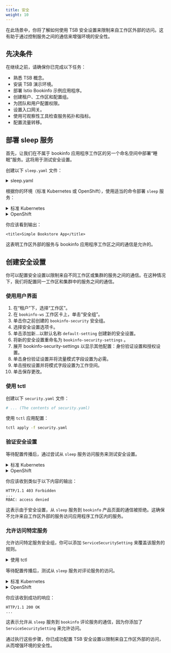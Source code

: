 ```yaml
---
title: 安全
weight: 10
---
```


在此场景中，你将了解如何使用 TSB 安全设置来限制来自工作区外部的访问。这有助于通过控制服务之间的通信来增强环境的安全性。

## 先决条件

在继续之前，请确保你已完成以下任务：

- 熟悉 TSB 概念。
- 安装 TSB 演示环境。
- 部署 Istio Bookinfo 示例应用程序。
- 创建租户、工作区和配置组。
- 为团队和用户配置权限。
- 设置入口网关。
- 使用可观察性工具检查服务拓扑和指标。
- 配置流量转移。

## 部署 sleep 服务

首先，让我们在不属于 bookinfo 应用程序工作区的另一个命名空间中部署“睡眠”服务。这将用于测试安全设置。

创建以下 `sleep.yaml` 文件：

<details>
  <summary>sleep.yaml</summary>

```yaml
# Copyright Istio Authors
#
#   Licensed under the Apache License, Version 2.0 (the "License");
#   you may not use this file except in compliance with the License.
#   You may obtain a copy of the License at
#
#       http://www.apache.org/licenses/LICENSE-2.0
#
#   Unless required by applicable law or agreed to in writing, software
#   distributed under the License is distributed on an "AS IS" BASIS,
#   WITHOUT WARRANTIES OR CONDITIONS OF ANY KIND, either express or implied.
#   See the License for the specific language governing permissions and
#   limitations under the License.

##################################################################################################
# Sleep service
##################################################################################################
apiVersion: v1
kind: ServiceAccount
metadata:
  name: sleep
---
apiVersion: v1
kind: Service
metadata:
  name: sleep
  labels:
    app: sleep
spec:
  ports:
  - port: 80
    name: http
  selector:
    app: sleep
---
apiVersion: apps/v1
kind: Deployment
metadata:
  name: sleep
spec:
  replicas: 1
  selector:
    matchLabels:
      app: sleep
  template:
    metadata:
      labels:
        app: sleep
    spec:
      serviceAccountName: sleep
      containers:
      - name: sleep
        image: governmentpaas/curl-ssl
        command: ["/bin/sleep", "3650d"]
        imagePullPolicy: IfNotPresent
        volumeMounts:
        - mountPath: /etc/sleep/tls
          name: secret-volume
      volumes:
      - name: secret-volume
        secret:
          secretName: sleep-secret
          optional: true
---
```

</details>

根据你的环境（标准 Kubernetes 或 OpenShift），使用适当的命令部署 `sleep` 服务：

<details>
<summary>标准 Kubernetes</summary>
```bash
kubectl create namespace sleep
kubectl label namespace sleep istio-injection=enabled --overwrite=true
kubectl apply -n sleep -f sleep.yaml
```

等待配置传播后，你可以从 `sleep` 服务 pod 调用 bookinfo 产品页面：

```bash
kubectl exec "$(kubectl get pod -l app=sleep -n sleep -o jsonpath={.items..metadata.name})" -c sleep -n sleep -- curl -s http://productpage.bookinfo:9080/productpage | grep -o "<title>.*</title>"
```

</details>

<details>
<summary>OpenShift</summary>

```bash
oc create namespace sleep
oc label namespace sleep istio-injection=enabled

cat <<EOF | oc -n sleep create -f -
apiVersion: "k8s.cni.cncf.io/v1"
kind: NetworkAttachmentDefinition
metadata:
  name: istio-cni
EOF

oc adm policy add-scc-to-group anyuid \
    system:serviceaccounts:sleep

oc apply -n sleep -f sleep.yaml
```

等待配置传播后，你可以从 `sleep` 服务 pod 调用 bookinfo 产品页面：

```bash{promptUser: Alice}
oc exec "$(oc get pod -l app=sleep -n sleep -o jsonpath={.items..metadata.name})" -c sleep -n sleep -- curl -s http://productpage.bookinfo:9080/productpage | grep -o "<title>.*</title>"
```

</details>

你应该看到输出：

```text
<title>Simple Bookstore App</title>
```

这表明工作区外部的服务与 bookinfo 应用程序工作区之间的通信是允许的。

## 创建安全设置

你可以配置安全设置以限制来自不同工作区或集群的服务之间的通信。在这种情况下，我们将配置同一工作区和集群中的服务之间的通信。

### 使用用户界面

1. 在“租户”下，选择“工作区”。
2. 在 `bookinfo-ws` 工作区卡上，单击“安全组”。
3. 单击你之前创建的 `bookinfo-security` 安全组。
4. 选择安全设置选项卡。
5. 单击添加新...以默认名称 `default-setting` 创建新的安全设置。
6. 将新的安全设置重命名为 `bookinfo-security-settings` 。
7. 展开 bookinfo-security-settings 以显示其他配置：身份验证设置和授权设置。
8. 单击身份验证设置并将流量模式字段设置为必需。
9. 单击授权设置并将模式字段设置为工作空间。
10.  单击保存更改。

### 使用 tctl

创建以下 `security.yaml` 文件：

```yaml
# ... (The contents of security.yaml)
```

使用 `tctl` 应用配置：

```bash
tctl apply -f security.yaml
```

### 验证安全设置

等待配置传播后，通过尝试从 `sleep` 服务访问服务来测试安全设置。

<details>
<summary>标准 Kubernetes</summary>

```bash
kubectl exec "$(kubectl get pod -l app=sleep -n sleep -o jsonpath={.items..metadata.name})" -c sleep -n sleep -- curl http://productpage.bookinfo:9080/productpage -v
```

</details>

<details>
<summary>OpenShift</summary>

```bash
oc exec "$(oc get pod -l app=sleep -n sleep -o jsonpath={.items..metadata.name})" -c sleep -n sleep -- curl http://productpage.bookinfo:9080/productpage -v
```

</details>

你应该收到类似于以下内容的输出：

```text
HTTP/1.1 403 Forbidden
...
RBAC: access denied
```

这表示由于安全设置，从 `sleep` 服务到 `bookinfo` 产品页面的通信被拒绝。这确保不允许来自工作区外部的服务访问应用程序工作区内的服务。

### 允许访问特定服务

允许访问特定服务安全组，你可以添加 `ServiceSecuritySetting` 来覆盖该服务的规则。

<details>
<summary>使用 tctl</summary>

创建以下 `service-security.yaml` 文件：

```yaml
apiVersion: security.tsb.tetrate.io/v2
kind: ServiceSecuritySetting
metadata:
  organization: tetrate
  name: bookinfo-allow-reviews
  group: bookinfo-security
  workspace: bookinfo-ws
  tenant: tetrate
spec:
  service: bookinfo/reviews.bookinfo.svc.cluster.local
  settings:
    authenticationSettings:
      trafficMode: REQUIRED
    authorization:
      mode: CLUSTER
```

使用 `tctl` 应用配置：

```bash
tctl apply -f service-security.yaml
```

</details>

等待配置传播后，测试从 `sleep` 服务对评论服务的访问。

<details>
<summary>标准 Kubernetes</summary>

```bash
kubectl exec "$(kubectl get pod -l app=sleep -n sleep -o jsonpath={.items..metadata.name})" -c sleep -n sleep -- curl http://reviews.bookinfo:9080/reviews/0 -v
```

</details>

<details>
<summary>OpenShift</summary>

```bash
oc exec "$(oc get pod -l app=sleep -n sleep -o jsonpath={.items..metadata.name})" -c sleep -n sleep -- curl http://reviews.bookinfo:9080/reviews/0 -v
```

</details>

你应该收到成功的响应：

```text
HTTP/1.1 200 OK
...
```

这表示允许从 `sleep` 服务到 `bookinfo` 评论服务的通信，因为你添加了 `ServiceSecuritySetting` 来允许访问。

通过执行这些步骤，你已成功配置 TSB 安全设置以限制来自工作区外部的访问，从而增强环境的安全性。

